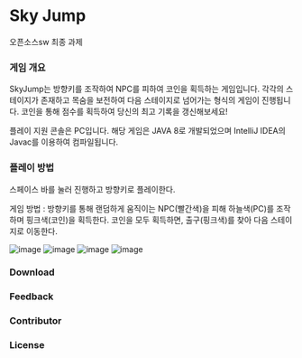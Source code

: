 # Sky Jump
오픈소스sw 최종 과제

### 게임 개요
SkyJump는 방향키를 조작하여 NPC를 피하여 코인을 획득하는 게임입니다.
각각의 스테이지가 존재하고 목숨을 보전하여 다음 스테이지로 넘어가는 형식의 게임이 진행됩니다. 
코인을 통해 점수를 획득하여 당신의 최고 기록을 갱신해보세요!

플레이 지원 콘솔은 PC입니다. 
해당 게임은 JAVA 8로 개발되었으며 IntelliJ IDEA의 Javac를 이용하여 컴파일됩니다.

### 플레이 방법 
스페이스 바를 눌러 진행하고 방향키로 플레이한다.

게임 방법 : 방향키를 통해 랜덤하게 움직이는 NPC(빨간색)을 피해 하늘색(PC)를 조작하며 핑크색(코인)을 획득한다. 코인을 모두 획득하면, 출구(핑크색)를 찾아 다음 스테이지로 이동한다.

![image](https://github.com/ihtblwFIZ/SkyJump/assets/134569158/e3a90b1b-7f69-4a12-99af-329451f9d498)
![image](https://github.com/ihtblwFIZ/SkyJump/assets/134569158/de2a5317-2b03-4348-92af-512328291e1c)
![image](https://github.com/ihtblwFIZ/SkyJump/assets/134569158/5fab907b-e4f1-4101-bd87-fd5443b65e6d)
![image](https://github.com/ihtblwFIZ/SkyJump/assets/134569158/7a79c3d4-06a5-4c5d-9ea3-7ca731785b1b)

### Download

### Feedback

### Contributor

### License
